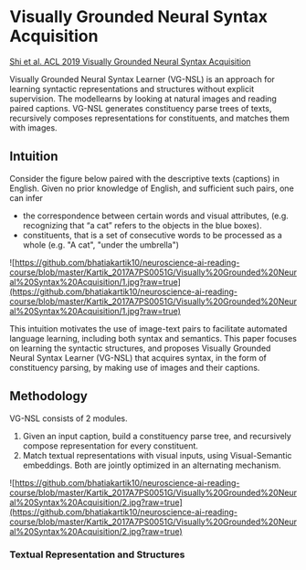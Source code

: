 # Visually Grounded Neural Syntax Acquisition

[Shi et al. ACL 2019 Visually Grounded Neural Syntax Acquisition](https://arxiv.org/abs/1906.02890)

Visually Grounded Neural Syntax Learner (VG-NSL) is an approach for learning syntactic representations and structures without explicit supervision. The modellearns by looking at natural images and reading paired captions. VG-NSL generates constituency parse trees of texts, recursively composes representations for constituents, and matches them with images.

## Intuition
Consider the figure below paired with the descriptive texts (captions) in English. Given no prior knowledge of English, and sufficient such pairs, one can infer 
- the correspondence between certain words and visual attributes, (e.g. recognizing that “a cat” refers to the objects in the blue boxes).
- constituents, that is a set of consecutive words to be processed as a whole (e.g. "A cat", "under the umbrella")

![https://github.com/bhatiakartik10/neuroscience-ai-reading-course/blob/master/Kartik_2017A7PS0051G/Visually%20Grounded%20Neural%20Syntax%20Acquisition/1.jpg?raw=true](https://github.com/bhatiakartik10/neuroscience-ai-reading-course/blob/master/Kartik_2017A7PS0051G/Visually%20Grounded%20Neural%20Syntax%20Acquisition/1.jpg?raw=true)

This intuition motivates the use of image-text pairs to facilitate automated language learning, including both syntax and semantics. 
This paper focuses on learning the syntactic structures, and proposes Visually Grounded Neural Syntax Learner (VG-NSL) that acquires syntax, in the form of constituency parsing, by making use of images and their captions.

## Methodology

VG-NSL consists of 2 modules.
1. Given an input caption, build a constituency parse tree, and recursively compose representation for every constituent. 
2. Match textual representations with visual inputs, using Visual-Semantic embeddings. 
Both are jointly optimized in an alternating mechanism.

![https://github.com/bhatiakartik10/neuroscience-ai-reading-course/blob/master/Kartik_2017A7PS0051G/Visually%20Grounded%20Neural%20Syntax%20Acquisition/2.jpg?raw=true](https://github.com/bhatiakartik10/neuroscience-ai-reading-course/blob/master/Kartik_2017A7PS0051G/Visually%20Grounded%20Neural%20Syntax%20Acquisition/2.jpg?raw=true)

### Textual Representation and Structures
